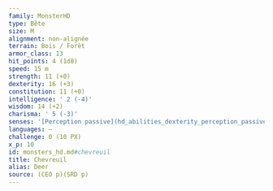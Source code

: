 ```yaml
---
family: MonsterHD
type: Bête
size: M
alignment: non-alignée
terrain: Bois / Forêt
armor_class: 13
hit_points: 4 (1d8)
speed: 15 m
strength: 11 (+0)
dexterity: 16 (+3)
constitution: 11 (+0)
intelligence: ' 2 (-4)'
wisdom: 14 (+2)
charisma: ' 5 (-3)'
senses: '[Perception passive](hd_abilities_dexterity_perception_passive.md) 12'
languages: —
challenge: 0 (10 PX)
x_p: 10
id: monsters_hd.md#chevreuil
title: Chevreuil
alias: Deer
source: (CEO p)(SRD p)
---
```


